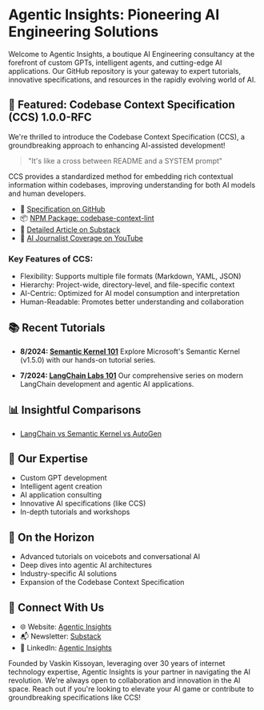 # Agentic Insights: Pioneering AI Engineering Solutions

Welcome to Agentic Insights, a boutique AI Engineering consultancy at the forefront of custom GPTs, intelligent agents, and cutting-edge AI applications. Our GitHub repository is your gateway to expert tutorials, innovative specifications, and resources in the rapidly evolving world of AI.

## 🚀 Featured: Codebase Context Specification (CCS) 1.0.0-RFC

We're thrilled to introduce the Codebase Context Specification (CCS), a groundbreaking approach to enhancing AI-assisted development!

> "It's like a cross between README and a SYSTEM prompt"

CCS provides a standardized method for embedding rich contextual information within codebases, improving understanding for both AI models and human developers.

- 📜 [Specification on GitHub](https://github.com/Agentic-Insights/codebase-context-spec)
- 📦 [NPM Package: codebase-context-lint](https://www.npmjs.com/package/codebase-context-lint)
- 📰 [Detailed Article on Substack](https://agenticinsights.substack.com/p/codebase-context-specification-rfc)
- 🎥 [AI Journalist Coverage on YouTube](https://www.youtube.com/watch?v=rcMwYL2Wa8g)

### Key Features of CCS:
- Flexibility: Supports multiple file formats (Markdown, YAML, JSON)
- Hierarchy: Project-wide, directory-level, and file-specific context
- AI-Centric: Optimized for AI model consumption and interpretation
- Human-Readable: Promotes better understanding and collaboration

## 📚 Recent Tutorials

- **8/2024: [Semantic Kernel 101](https://github.com/Agentic-Insights/sk-python-labs)**
  Explore Microsoft's Semantic Kernel (v1.5.0) with our hands-on tutorial series.

- **7/2024: [LangChain Labs 101](https://github.com/Agentic-Insights/langchain-labs)**
  Our comprehensive series on modern LangChain development and agentic AI applications.

## 📊 Insightful Comparisons

- [LangChain vs Semantic Kernel vs AutoGen](https://medium.com/data-science-at-microsoft/harnessing-the-power-of-large-language-models-a-comparative-overview-of-langchain-semantic-c21f5c19f93e)

## 🌟 Our Expertise

- Custom GPT development
- Intelligent agent creation
- AI application consulting
- Innovative AI specifications (like CCS)
- In-depth tutorials and workshops

## 🔮 On the Horizon

- Advanced tutorials on voicebots and conversational AI
- Deep dives into agentic AI architectures
- Industry-specific AI solutions
- Expansion of the Codebase Context Specification

## 🤝 Connect With Us

- 🌐 Website: [Agentic Insights](https://agenticinsights.com)
- 📬 Newsletter: [Substack](https://agenticinsights.substack.com)
- 💼 LinkedIn: [Agentic Insights](https://www.linkedin.com/company/agentic-insights)

Founded by Vaskin Kissoyan, leveraging over 30 years of internet technology expertise, Agentic Insights is your partner in navigating the AI revolution. We're always open to collaboration and innovation in the AI space. Reach out if you're looking to elevate your AI game or contribute to groundbreaking specifications like CCS!
